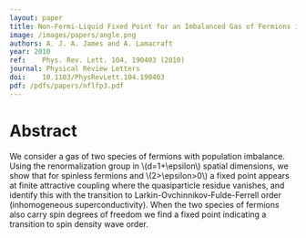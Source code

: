 ```yaml
---
layout: paper
title: Non-Fermi-Liquid Fixed Point for an Imbalanced Gas of Fermions in \\(1+\epsilon\\) Dimensions
image: /images/papers/angle.png
authors: A. J. A. James and A. Lamacraft
year: 2010
ref: 	Phys. Rev. Lett. 104, 190403 (2010)
journal: Physical Review Letters
doi: 	10.1103/PhysRevLett.104.190403
pdf: /pdfs/papers/nflfp3.pdf
---
```


# Abstract

We consider a gas of two species of fermions with population imbalance. Using the renormalization group in \\(d=1+\epsilon\\) spatial dimensions, we show that for spinless fermions and \\(2>\epsilon>0\\) a fixed point appears at finite attractive coupling where the quasiparticle residue vanishes, and identify this with the transition to Larkin-Ovchinnikov-Fulde-Ferrell order (inhomogeneous superconductivity). When the two species of fermions also carry spin degrees of freedom we find a fixed point indicating a transition to spin density wave order.
